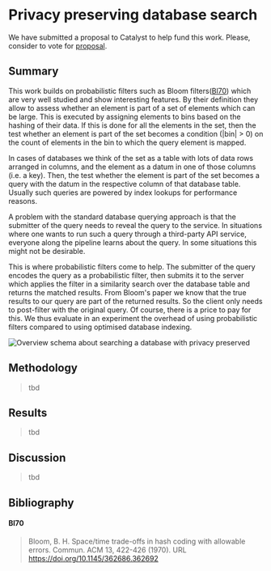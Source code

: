 # Privacy preserving database search

We have submitted a proposal to Catalyst to help fund this work. Please, consider to vote for [proposal](https://cardano.ideascale.com/c/idea/122016).

## Summary

This work builds on probabilistic filters such as Bloom filters([Bl70](#bl70)) which are very well studied and show interesting features. By their definition they allow to assess whether an element is part of a set of elements which can be large. This is executed by assigning elements to bins based on the hashing of their data. If this is done for all the elements in the set, then the test whether an element is part of the set becomes a condition (|bin| > 0) on the count of elements in the bin to which the query element is mapped. 

In cases of databases we think of the set as a table with lots of data rows arranged in columns, and the element as a datum in one of those columns (i.e. a key). Then, the test whether the element is part of the set becomes a query with the datum in the respective column of that database table. Usually such queries are powered by index lookups for performance reasons. 

A problem with the standard database querying approach is that the submitter of the query needs to reveal the query to the service. In situations where one wants to run such a query through a third-party API service, everyone along the pipeline learns about the query. In some situations this might not be desirable.

This is where probabilistic filters come to help. The submitter of the query encodes the query as a probabilistic filter, then submits it to the server which applies the filter in a similarity search over the database table and returns the matched results. From Bloom's paper we know that the true results to our query are part of the returned results. So the client only needs to post-filter with the original query. Of course, there is a price to pay for this. We thus evaluate in an experiment the overhead of using probabilistic filters compared to using optimised database indexing.

![Overview schema about searching a database with privacy preserved](img/overview.png)


## Methodology

> tbd

## Results

> tbd

## Discussion

> tbd

## Bibliography

#### Bl70
> Bloom, B. H. Space/time trade-offs in hash coding with allowable errors. Commun. ACM 13, 422-426 (1970). URL https://doi.org/10.1145/362686.362692

